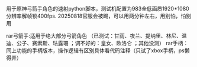 用于原神弓箭手角色的速射python脚本，测试机配置为983全低画质1920*1080分辨率解帧锁400fps.
20250818官服会被踢，可以用两分钟左右，用别怕，怕别用

rar弓箭手:适用于绝大部分弓箭角色
（已测试：甘雨、夜兰、提纳里、林尼、温迪、公子、赛索斯、珐露珊 ；调不好的：皇女、欧洛仑 ；其他没测）
rar手柄：同上功能的手柄版本，操作逻辑有区别具体看代码注释（只试了xbox手柄，ps懒得弄）
